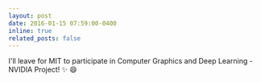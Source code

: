 ```yaml
---
layout: post
date: 2016-01-15 07:59:00-0400
inline: true
related_posts: false
---
```


I'll leave for MIT to participate in Computer Graphics and Deep Learning - NVIDIA
Project! :sparkles: :smile:
